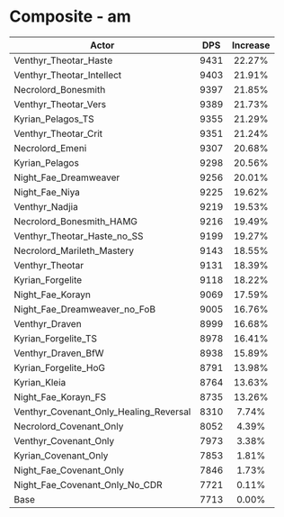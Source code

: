 # Composite - am
| Actor | DPS | Increase |
|---|:---:|:---:|
|Venthyr_Theotar_Haste|9431|22.27%|
|Venthyr_Theotar_Intellect|9403|21.91%|
|Necrolord_Bonesmith|9397|21.85%|
|Venthyr_Theotar_Vers|9389|21.73%|
|Kyrian_Pelagos_TS|9355|21.29%|
|Venthyr_Theotar_Crit|9351|21.24%|
|Necrolord_Emeni|9307|20.68%|
|Kyrian_Pelagos|9298|20.56%|
|Night_Fae_Dreamweaver|9256|20.01%|
|Night_Fae_Niya|9225|19.62%|
|Venthyr_Nadjia|9219|19.53%|
|Necrolord_Bonesmith_HAMG|9216|19.49%|
|Venthyr_Theotar_Haste_no_SS|9199|19.27%|
|Necrolord_Marileth_Mastery|9143|18.55%|
|Venthyr_Theotar|9131|18.39%|
|Kyrian_Forgelite|9118|18.22%|
|Night_Fae_Korayn|9069|17.59%|
|Night_Fae_Dreamweaver_no_FoB|9005|16.76%|
|Venthyr_Draven|8999|16.68%|
|Kyrian_Forgelite_TS|8978|16.41%|
|Venthyr_Draven_BfW|8938|15.89%|
|Kyrian_Forgelite_HoG|8791|13.98%|
|Kyrian_Kleia|8764|13.63%|
|Night_Fae_Korayn_FS|8735|13.26%|
|Venthyr_Covenant_Only_Healing_Reversal|8310|7.74%|
|Necrolord_Covenant_Only|8052|4.39%|
|Venthyr_Covenant_Only|7973|3.38%|
|Kyrian_Covenant_Only|7853|1.81%|
|Night_Fae_Covenant_Only|7846|1.73%|
|Night_Fae_Covenant_Only_No_CDR|7721|0.11%|
|Base|7713|0.00%|
